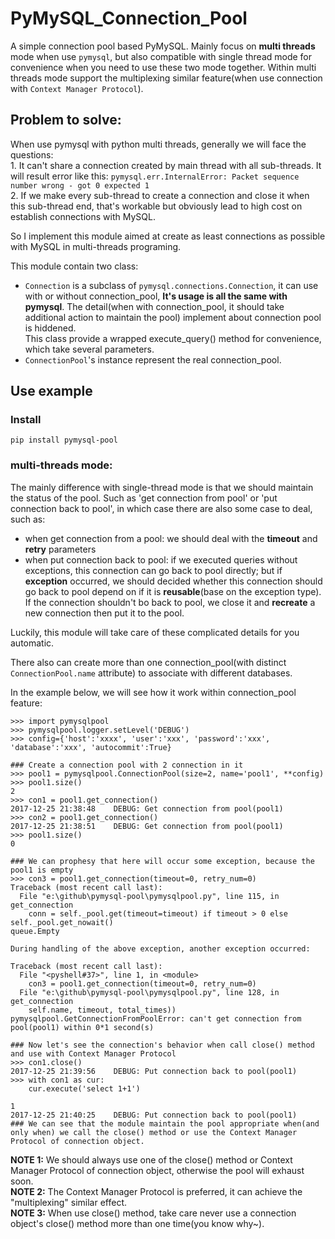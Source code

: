 # PyMySQL_Connection_Pool
A simple connection pool based PyMySQL. Mainly focus on **multi threads** mode when use `pymysql`, but also compatible with single thread mode for convenience when you need to use these two mode together. Within multi threads mode support the multiplexing similar feature(when use connection with `Context Manager Protocol`).

## Problem to solve:
When use pymysql with python multi threads, generally we will face the questions:  
    1. It can't share a connection created by main thread with all sub-threads. It will result error like this:
    `pymysql.err.InternalError: Packet sequence number wrong - got 0 expected 1`  
    2. If we make every sub-thread to create a connection and close it when this sub-thread end, that's workable but obviously lead to high cost on establish connections with MySQL.

So I implement this module aimed at create as least connections as possible with MySQL in multi-threads programing. 

This module contain two class: 
- `Connection` is a subclass of `pymysql.connections.Connection`, it can use with or without connection_pool, **It's usage is all the same with pymysql**. The detail(when with connection_pool, it should take additional action to maintain the pool) implement about connection pool is hiddened.  
This class provide a wrapped execute_query() method for convenience, which take several parameters.
- `ConnectionPool`'s instance represent the real connection_pool.

## Use example
### Install
```
pip install pymysql-pool
```
### multi-threads mode:  
The mainly difference with single-thread mode is that we should maintain the status of the pool. Such as 'get connection from pool' or 'put connection back to pool', in which case there are also some case to deal, such as: 
- when get connection from a pool: we should deal with the **timeout** and **retry** parameters
- when put connection back to pool: if we executed queries without exceptions, this connection can go back to pool directly; but if **exception** occurred, we should decided whether this connection should go back to pool depend on if it is **reusable**(base on the exception type). If the connection shouldn't bo back to pool, we close it and **recreate** a new connection then put it to the pool.

Luckily, this module will take care of these complicated details for you automatic.

There also can create more than one connection_pool(with distinct `ConnectionPool.name` attribute) to associate with different databases.

In the example below, we will see how it work within connection_pool feature:   
```
>>> import pymysqlpool
>>> pymysqlpool.logger.setLevel('DEBUG')
>>> config={'host':'xxxx', 'user':'xxx', 'password':'xxx', 'database':'xxx', 'autocommit':True}

### Create a connection pool with 2 connection in it
>>> pool1 = pymysqlpool.ConnectionPool(size=2, name='pool1', **config)
>>> pool1.size()
2
>>> con1 = pool1.get_connection()
2017-12-25 21:38:48    DEBUG: Get connection from pool(pool1)
>>> con2 = pool1.get_connection()
2017-12-25 21:38:51    DEBUG: Get connection from pool(pool1)
>>> pool1.size()
0

### We can prophesy that here will occur some exception, because the pool1 is empty
>>> con3 = pool1.get_connection(timeout=0, retry_num=0)
Traceback (most recent call last):
  File "e:\github\pymysql-pool\pymysqlpool.py", line 115, in get_connection
    conn = self._pool.get(timeout=timeout) if timeout > 0 else self._pool.get_nowait()
queue.Empty

During handling of the above exception, another exception occurred:

Traceback (most recent call last):
  File "<pyshell#37>", line 1, in <module>
    con3 = pool1.get_connection(timeout=0, retry_num=0)
  File "e:\github\pymysql-pool\pymysqlpool.py", line 128, in get_connection
    self.name, timeout, total_times))
pymysqlpool.GetConnectionFromPoolError: can't get connection from pool(pool1) within 0*1 second(s)

### Now let's see the connection's behavior when call close() method and use with Context Manager Protocol
>>> con1.close()
2017-12-25 21:39:56    DEBUG: Put connection back to pool(pool1)
>>> with con1 as cur:
	cur.execute('select 1+1')

1
2017-12-25 21:40:25    DEBUG: Put connection back to pool(pool1)
### We can see that the module maintain the pool appropriate when(and only when) we call the close() method or use the Context Manager Protocol of connection object.
```

**NOTE 1:** We should always use one of the close() method or Context Manager Protocol of connection object, otherwise the pool will exhaust soon.  
**NOTE 2:** The Context Manager Protocol is preferred, it can achieve the "multiplexing" similar effect.  
**NOTE 3:** When use close() method, take care never use a connection object's close() method more than one time(you know why~).
